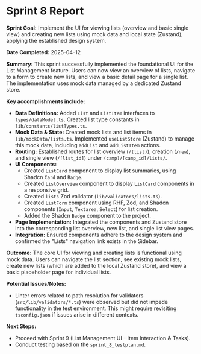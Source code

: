 # Sprint 8 Report

**Sprint Goal:** Implement the UI for viewing lists (overview and basic single view) and creating new lists using mock data and local state (Zustand), applying the established design system.

**Date Completed:** 2025-04-12

**Summary:**
This sprint successfully implemented the foundational UI for the List Management feature. Users can now view an overview of lists, navigate to a form to create new lists, and view a basic detail page for a single list. The implementation uses mock data managed by a dedicated Zustand store.

**Key accomplishments include:**

*   **Data Definitions:** Added `List` and `ListItem` interfaces to `types/dataModel.ts`. Created list type constants in `lib/constants/listTypes.ts`.
*   **Mock Data & State:** Created mock lists and list items in `lib/mockData/lists.ts`. Implemented `useListStore` (Zustand) to manage this mock data, including `addList` and `addListItem` actions.
*   **Routing:** Established routes for list overview (`/(list)`), creation (`/new`), and single view (`/[list_id]`) under `(camp)/[camp_id]/lists/`.
*   **UI Components:**
    *   Created `ListCard` component to display list summaries, using Shadcn `Card` and `Badge`.
    *   Created `ListOverview` component to display `ListCard` components in a responsive grid.
    *   Created `lists` Zod validator (`lib/validators/lists.ts`).
    *   Created `ListForm` component using RHF, Zod, and Shadcn components (`Input`, `Textarea`, `Select`) for list creation.
    *   Added the Shadcn `Badge` component to the project.
*   **Page Implementation:** Integrated the components and Zustand store into the corresponding list overview, new list, and single list view pages.
*   **Integration:** Ensured components adhere to the design system and confirmed the "Lists" navigation link exists in the Sidebar.

**Outcome:**
The core UI for viewing and creating lists is functional using mock data. Users can navigate the list section, see existing mock lists, create new lists (which are added to the local Zustand store), and view a basic placeholder page for individual lists.

**Potential Issues/Notes:**
*   Linter errors related to path resolution for validators (`src/lib/validators/*.ts`) were observed but did not impede functionality in the test environment. This might require revisiting `tsconfig.json` if issues arise in different contexts.

**Next Steps:**
*   Proceed with Sprint 9 (List Management UI - Item Interaction & Tasks).
*   Conduct testing based on the `sprint_8_testplan.md`.
